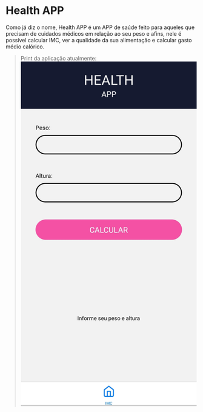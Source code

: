 # Health APP
Como já diz o nome, Health APP é um APP de saúde feito para aqueles que precisam de cuidados médicos em relação ao seu peso e afins,
nele é possível calcular IMC, ver a qualidade da sua alimentação e calcular gasto médio calórico.
> Print da aplicação atualmente:
![Imagem da aplicação](image.jpg)
 
